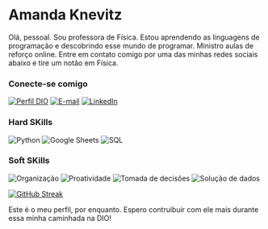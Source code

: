 

# Amanda Knevitz
Olá, pessoal. Sou professora de Física. Estou aprendendo as linguagens de programação e descobrindo esse mundo de programar.
Ministro aulas de reforço online. Entre em contato comigo por uma das minhas redes sociais abaixo e tire um notão em Física.
### Conecte-se comigo
[![Perfil DIO](https://img.shields.io/badge/-Meu%20Perfil%20na%20DIO-000?style=for-the-badge)](https://web.dio.me/users/amanda_knevitz/)
[![E-mail](https://img.shields.io/badge/-Email-000?style=for-the-badge&logo=gmail)](mailto:amanda.knevitz@gmail.com)
[![LinkedIn](https://img.shields.io/badge/-LinkedIn-000?style=for-the-badge&logo=linkedin&logoColor=30A3DC)](https://www.linkedin.com/in/amandaknevitz/)


### Hard SKills

![Python](https://img.shields.io/badge/Python-purple)
![Google Sheets](https://img.shields.io/badge/Google_Sheets-purple)
![SQL](https://img.shields.io/badge/SQL-purple)

### Soft SKills
![Organização](https://img.shields.io/badge/Organização-pink)
![Proatividade](https://img.shields.io/badge/Proatividade-pink)
![Tomada de decisões](https://img.shields.io/badge/Tomada_de_decisões-pink)
![Solução de dados](https://img.shields.io/badge/Solução_de_dados-pink)

[![GitHub Streak](https://streak-stats.demolab.com/?user=aknevitz&theme=bear&background=000&border=30A3DC&dates=FFF)](https://git.io/streak-stats)

Este é o meu perfil, por enquanto. Espero contruibuir com ele mais durante essa minha caminhada na DIO!
